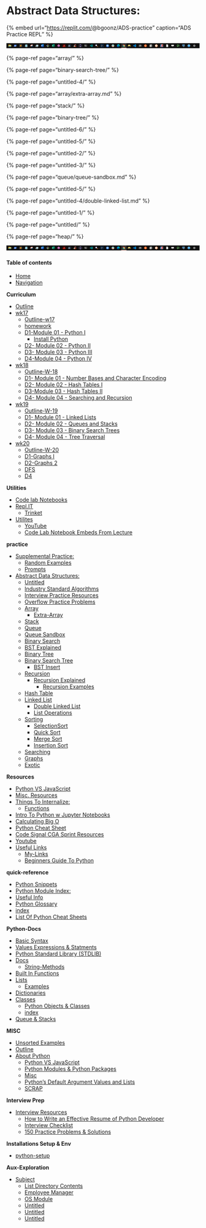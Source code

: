 Abstract Data Structures:
=========================

{% embed url=“https://replit.com/<span class="citation" data-cites="bgoonz/ADS-practice">@bgoonz/ADS-practice</span>” caption=“ADS Practice REPL” %}

![](../../.gitbook/assets/image%20%284%29%20%286%29%20%285%29%20%281%29%20%281%29.png)

{% page-ref page=“array/” %}

{% page-ref page=“binary-search-tree/” %}

{% page-ref page=“untitled-4/” %}

{% page-ref page=“array/extra-array.md” %}

{% page-ref page=“stack/” %}

{% page-ref page=“binary-tree/” %}

{% page-ref page=“untitled-6/” %}

{% page-ref page=“untitled-5/” %}

{% page-ref page=“untitled-2/” %}

{% page-ref page=“untitled-3/” %}

{% page-ref page=“queue/queue-sandbox.md” %}

{% page-ref page=“untitled-5/” %}

{% page-ref page=“untitled-4/double-linked-list.md” %}

{% page-ref page=“untitled-1/” %}

{% page-ref page=“untitled/” %}

{% page-ref page=“heap/” %}

![](../../.gitbook/assets/image%20%284%29%20%286%29%20%285%29%20%281%29%20%281%29.png)

#### Table of contents

-   [Home](https://bgoonz42.gitbook.io/datastructures-in-pytho/README)
-   [Navigation](https://bgoonz42.gitbook.io/datastructures-in-pytho/navigation)

**Curriculum**

-   [Outline](https://bgoonz42.gitbook.io/datastructures-in-pytho/cirriculumn/untitled)
-   [wk17](https://bgoonz42.gitbook.io/datastructures-in-pytho/cirriculumn/untitled-3/README)
    -   [Outline-w17](https://bgoonz42.gitbook.io/datastructures-in-pytho/cirriculumn/untitled-3/outline)
    -   [homework](https://bgoonz42.gitbook.io/datastructures-in-pytho/cirriculumn/untitled-3/week-overview)
    -   [D1-Module 01 - Python I](https://bgoonz42.gitbook.io/datastructures-in-pytho/cirriculumn/untitled-3/untitled-2/README)
        -   [Install Python](https://bgoonz42.gitbook.io/datastructures-in-pytho/cirriculumn/untitled-3/untitled-2/install-python)
    -   [D2- Module 02 - Python II](https://bgoonz42.gitbook.io/datastructures-in-pytho/cirriculumn/untitled-3/untitled-1-1)
    -   [D3- Module 03 - Python III](https://bgoonz42.gitbook.io/datastructures-in-pytho/cirriculumn/untitled-3/untitled-1)
    -   [D4-Module 04 - Python IV](https://bgoonz42.gitbook.io/datastructures-in-pytho/cirriculumn/untitled-3/untitled)
-   [wk18](https://bgoonz42.gitbook.io/datastructures-in-pytho/cirriculumn/untitled-2/README)
    -   [Outline-W-18](https://bgoonz42.gitbook.io/datastructures-in-pytho/cirriculumn/untitled-2/untitled-4)
    -   [D1- Module 01 - Number Bases and Character Encoding](https://bgoonz42.gitbook.io/datastructures-in-pytho/cirriculumn/untitled-2/untitled-3)
    -   [D2- Module 02 - Hash Tables I](https://bgoonz42.gitbook.io/datastructures-in-pytho/cirriculumn/untitled-2/untitled-2)
    -   [D3-Module 03 - Hash Tables II](https://bgoonz42.gitbook.io/datastructures-in-pytho/cirriculumn/untitled-2/untitled-1)
    -   [D4- Module 04 - Searching and Recursion](https://bgoonz42.gitbook.io/datastructures-in-pytho/cirriculumn/untitled-2/untitled)
-   [wk19](https://bgoonz42.gitbook.io/datastructures-in-pytho/cirriculumn/untitled-4/README)
    -   [Outline-W-19](https://bgoonz42.gitbook.io/datastructures-in-pytho/cirriculumn/untitled-4/overview)
    -   [D1- Module 01 - Linked Lists](https://bgoonz42.gitbook.io/datastructures-in-pytho/cirriculumn/untitled-4/untitled-3)
    -   [D2- Module 02 - Queues and Stacks](https://bgoonz42.gitbook.io/datastructures-in-pytho/cirriculumn/untitled-4/untitled-7)
    -   [D3- Module 03 - Binary Search Trees](https://bgoonz42.gitbook.io/datastructures-in-pytho/cirriculumn/untitled-4/untitled-8)
    -   [D4- Module 04 - Tree Traversal](https://bgoonz42.gitbook.io/datastructures-in-pytho/cirriculumn/untitled-4/untitled-5)
-   [wk20](https://bgoonz42.gitbook.io/datastructures-in-pytho/cirriculumn/untitled-1/README)
    -   [Outline-W-20](https://bgoonz42.gitbook.io/datastructures-in-pytho/cirriculumn/untitled-1/overview)
    -   [D1-Graphs I](https://bgoonz42.gitbook.io/datastructures-in-pytho/cirriculumn/untitled-1/untitled-5)
    -   [D2-Graphs 2](https://bgoonz42.gitbook.io/datastructures-in-pytho/cirriculumn/untitled-1/untitled-4)
    -   [DFS](https://bgoonz42.gitbook.io/datastructures-in-pytho/cirriculumn/untitled-1/untitled-1)
    -   [D4](https://bgoonz42.gitbook.io/datastructures-in-pytho/cirriculumn/untitled-1/untitled-2)

**Utilities**

-   [Code lab Notebooks](https://bgoonz42.gitbook.io/datastructures-in-pytho/utilities/code-lab-notebooks)
-   [Repl.IT](https://bgoonz42.gitbook.io/datastructures-in-pytho/utilities/repl.it/README)
    -   [Trinket](https://bgoonz42.gitbook.io/datastructures-in-pytho/utilities/repl.it/trinket)
-   [Utilites](https://bgoonz42.gitbook.io/datastructures-in-pytho/utilities/untitled/README)
    -   [YouTube](https://bgoonz42.gitbook.io/datastructures-in-pytho/utilities/untitled/untitled)
    -   [Code Lab Notebook Embeds From Lecture](https://bgoonz42.gitbook.io/datastructures-in-pytho/utilities/untitled/code-lab-notebook-embeds-from-lecture)

**practice**

-   [Supplemental Practice:](https://bgoonz42.gitbook.io/datastructures-in-pytho/practice/supplemental-practice/README)
    -   [Random Examples](https://bgoonz42.gitbook.io/datastructures-in-pytho/practice/supplemental-practice/random-examples)
    -   [Prompts](https://bgoonz42.gitbook.io/datastructures-in-pytho/practice/supplemental-practice/prompts)
-   [Abstract Data Structures:](https://bgoonz42.gitbook.io/datastructures-in-pytho/practice/untitled/README)
    -   [Untitled](https://bgoonz42.gitbook.io/datastructures-in-pytho/practice/untitled/untitled-7)
    -   [Industry Standard Algorithms](https://bgoonz42.gitbook.io/datastructures-in-pytho/practice/untitled/industry-standard-algorithms)
    -   [Interview Practice Resources](https://bgoonz42.gitbook.io/datastructures-in-pytho/practice/untitled/interview-practice-resources)
    -   [Overflow Practice Problems](https://bgoonz42.gitbook.io/datastructures-in-pytho/practice/untitled/overflow-practice-problems)
    -   [Array](https://bgoonz42.gitbook.io/datastructures-in-pytho/practice/untitled/array/README)
        -   [Extra-Array](https://bgoonz42.gitbook.io/datastructures-in-pytho/practice/untitled/array/extra-array)
    -   [Stack](https://bgoonz42.gitbook.io/datastructures-in-pytho/practice/untitled/stack)
    -   [Queue](https://bgoonz42.gitbook.io/datastructures-in-pytho/practice/untitled/queue)
    -   [Queue Sandbox](https://bgoonz42.gitbook.io/datastructures-in-pytho/practice/untitled/queue-sandbox)
    -   [Binary Search](https://bgoonz42.gitbook.io/datastructures-in-pytho/practice/untitled/binary-search)
    -   [BST Explained](https://bgoonz42.gitbook.io/datastructures-in-pytho/practice/untitled/bst-explained)
    -   [Binary Tree](https://bgoonz42.gitbook.io/datastructures-in-pytho/practice/untitled/binary-tree)
    -   [Binary Search Tree](https://bgoonz42.gitbook.io/datastructures-in-pytho/practice/untitled/binary-search-tree/README)
        -   [BST Insert](https://bgoonz42.gitbook.io/datastructures-in-pytho/practice/untitled/binary-search-tree/bst-insert)
    -   [Recursion](https://bgoonz42.gitbook.io/datastructures-in-pytho/practice/untitled/untitled-6/README)
        -   [Recursion Explained](https://bgoonz42.gitbook.io/datastructures-in-pytho/practice/untitled/untitled-6/recursion-explained/README)
            -   [Recursion Examples](https://bgoonz42.gitbook.io/datastructures-in-pytho/practice/untitled/untitled-6/recursion-explained/recursion-examples)
    -   [Hash Table](https://bgoonz42.gitbook.io/datastructures-in-pytho/practice/untitled/untitled-5)
    -   [Linked List](https://bgoonz42.gitbook.io/datastructures-in-pytho/practice/untitled/untitled-4/README)
        -   [Double Linked List](https://bgoonz42.gitbook.io/datastructures-in-pytho/practice/untitled/untitled-4/double-linked-list)
        -   [List Operations](https://bgoonz42.gitbook.io/datastructures-in-pytho/practice/untitled/untitled-4/list-operations)
    -   [Sorting](https://bgoonz42.gitbook.io/datastructures-in-pytho/practice/untitled/untitled-3/README)
        -   [SelectionSort](https://bgoonz42.gitbook.io/datastructures-in-pytho/practice/untitled/untitled-3/selectionsort)
        -   [Quick Sort](https://bgoonz42.gitbook.io/datastructures-in-pytho/practice/untitled/untitled-3/untitled-7)
        -   [Merge Sort](https://bgoonz42.gitbook.io/datastructures-in-pytho/practice/untitled/untitled-3/merge-sort)
        -   [Insertion Sort](https://bgoonz42.gitbook.io/datastructures-in-pytho/practice/untitled/untitled-3/insertion-sort)
    -   [Searching](https://bgoonz42.gitbook.io/datastructures-in-pytho/practice/untitled/untitled-2)
    -   [Graphs](https://bgoonz42.gitbook.io/datastructures-in-pytho/practice/untitled/untitled-1)
    -   [Exotic](https://bgoonz42.gitbook.io/datastructures-in-pytho/practice/untitled/untitled)

**Resources**

-   [Python VS JavaScript](https://bgoonz42.gitbook.io/datastructures-in-pytho/resources/python-vs-javascript)
-   [Misc. Resources](https://bgoonz42.gitbook.io/datastructures-in-pytho/resources/untitled-1)
-   [Things To Internalize:](https://bgoonz42.gitbook.io/datastructures-in-pytho/resources/things-to-internalize/README)
    -   [Functions](https://bgoonz42.gitbook.io/datastructures-in-pytho/resources/things-to-internalize/functions)
-   [Intro To Python w Jupyter Notebooks](https://bgoonz42.gitbook.io/datastructures-in-pytho/resources/intro-to-python-w-jupyter-notebooks)
-   [Calculating Big O](https://bgoonz42.gitbook.io/datastructures-in-pytho/resources/calculating-big-o)
-   [Python Cheat Sheet](https://bgoonz42.gitbook.io/datastructures-in-pytho/resources/python-cheat-sheet)
-   [Code Signal CGA Sprint Resources](https://bgoonz42.gitbook.io/datastructures-in-pytho/resources/code-signal-cga-sprint-resources)
-   [Youtube](https://bgoonz42.gitbook.io/datastructures-in-pytho/resources/youtube)
-   [Useful Links](https://bgoonz42.gitbook.io/datastructures-in-pytho/resources/untitled/README)
    -   [My-Links](https://bgoonz42.gitbook.io/datastructures-in-pytho/resources/untitled/my-links)
    -   [Beginners Guide To Python](https://bgoonz42.gitbook.io/datastructures-in-pytho/resources/untitled/beginners-guide-to-python)

**quick-reference**

-   [Python Snippets](https://bgoonz42.gitbook.io/datastructures-in-pytho/quick-reference/python-snippets)
-   [Python Module Index:](https://bgoonz42.gitbook.io/datastructures-in-pytho/quick-reference/python-module-index)
-   [Useful Info](https://bgoonz42.gitbook.io/datastructures-in-pytho/quick-reference/untitled)
-   [Python Glossary](https://bgoonz42.gitbook.io/datastructures-in-pytho/quick-reference/python-glossary)
-   [index](https://bgoonz42.gitbook.io/datastructures-in-pytho/quick-reference/untitled-1)
-   [List Of Python Cheat Sheets](https://bgoonz42.gitbook.io/datastructures-in-pytho/quick-reference/bash-commands)

**Python-Docs**

-   [Basic Syntax](https://bgoonz42.gitbook.io/datastructures-in-pytho/stdlib/basic-syntax)
-   [Values Expressions & Statments](https://bgoonz42.gitbook.io/datastructures-in-pytho/stdlib/values-expressions-and-statments)
-   [Python Standard Library (STDLIB)](https://bgoonz42.gitbook.io/datastructures-in-pytho/stdlib/python-standard-library-stdlib)
-   [Docs](https://bgoonz42.gitbook.io/datastructures-in-pytho/stdlib/untitled/README)
    -   [String-Methods](https://bgoonz42.gitbook.io/datastructures-in-pytho/stdlib/untitled/string-methods)
-   [Built In Functions](https://bgoonz42.gitbook.io/datastructures-in-pytho/stdlib/built-in-functions)
-   [Lists](https://bgoonz42.gitbook.io/datastructures-in-pytho/stdlib/lists/README)
    -   [Examples](https://bgoonz42.gitbook.io/datastructures-in-pytho/stdlib/lists/examples)
-   [Dictionaries](https://bgoonz42.gitbook.io/datastructures-in-pytho/stdlib/dictionaries)
-   [Classes](https://bgoonz42.gitbook.io/datastructures-in-pytho/stdlib/classes/README)
    -   [Python Objects & Classes](https://bgoonz42.gitbook.io/datastructures-in-pytho/stdlib/classes/python-objects-and-classes)
    -   [index](https://bgoonz42.gitbook.io/datastructures-in-pytho/stdlib/classes/untitled)
-   [Queue & Stacks](https://bgoonz42.gitbook.io/datastructures-in-pytho/stdlib/queue-and-stacks)

**MISC**

-   [Unsorted Examples](https://bgoonz42.gitbook.io/datastructures-in-pytho/misc/unsorted-examples)
-   [Outline](https://bgoonz42.gitbook.io/datastructures-in-pytho/misc/outline)
-   [About Python](https://bgoonz42.gitbook.io/datastructures-in-pytho/misc/untitled/README)
    -   [Python VS JavaScript](https://bgoonz42.gitbook.io/datastructures-in-pytho/misc/untitled/python-vs-javascript)
    -   [Python Modules & Python Packages](https://bgoonz42.gitbook.io/datastructures-in-pytho/misc/untitled/untitled-1)
    -   [Misc](https://bgoonz42.gitbook.io/datastructures-in-pytho/misc/untitled/misc)
    -   [Python’s Default Argument Values and Lists](https://bgoonz42.gitbook.io/datastructures-in-pytho/misc/untitled/pythons-default-argument-values-and-lists)
    -   [SCRAP](https://bgoonz42.gitbook.io/datastructures-in-pytho/misc/untitled/untitled)

**Interview Prep**

-   [Interview Resources](https://bgoonz42.gitbook.io/datastructures-in-pytho/interview-prep/interview-resources/README)
    -   [How to Write an Effective Resume of Python Developer](https://bgoonz42.gitbook.io/datastructures-in-pytho/interview-prep/interview-resources/how-to-write-an-effective-resume-of-python-developer)
    -   [Interview Checklist](https://bgoonz42.gitbook.io/datastructures-in-pytho/interview-prep/interview-resources/interview-checklist)
    -   [150 Practice Problems & Solutions](https://bgoonz42.gitbook.io/datastructures-in-pytho/interview-prep/interview-resources/150-practice-problems-and-solutions)

**Installations Setup & Env**

-   [python-setup](https://bgoonz42.gitbook.io/datastructures-in-pytho/installations-setup-and-env/untitled)

**Aux-Exploration**

-   [Subject](https://bgoonz42.gitbook.io/datastructures-in-pytho/aux-exploration/subject/README)
    -   [List Directory Contents](https://bgoonz42.gitbook.io/datastructures-in-pytho/aux-exploration/subject/list-directory-contents)
    -   [Employee Manager](https://bgoonz42.gitbook.io/datastructures-in-pytho/aux-exploration/subject/untitled-5)
    -   [OS Module](https://bgoonz42.gitbook.io/datastructures-in-pytho/aux-exploration/subject/untitled-4)
    -   [Untitled](https://bgoonz42.gitbook.io/datastructures-in-pytho/aux-exploration/subject/untitled-3)
    -   [Untitled](https://bgoonz42.gitbook.io/datastructures-in-pytho/aux-exploration/subject/untitled-2)
    -   [Untitled](https://bgoonz42.gitbook.io/datastructures-in-pytho/aux-exploration/subject/untitled-1)
